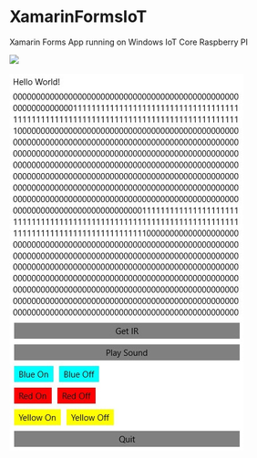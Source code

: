 # XamarinFormsIoT
Xamarin Forms App running on Windows IoT Core Raspberry PI

<a target="_blank" href="https://www.youtube.com/watch?v=C1p-VeQKUB8"><img src="https://img.youtube.com/vi/C1p-VeQKUB8/0.jpg"/></a>


![image_1](images/image_1.png)
